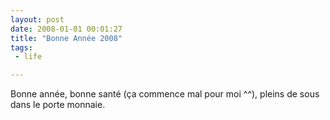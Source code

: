 ```yaml
---
layout: post
date: 2008-01-01 00:01:27
title: "Bonne Année 2008"
tags:
 - life

---
```


Bonne année, bonne santé (ça commence mal pour moi ^^), pleins de sous dans le porte monnaie.
